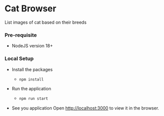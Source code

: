 # Cat Browser

List images of cat based on their breeds

### Pre-requisite

- NodeJS version 18+

### Local Setup

- Install the packages

  - ```sh
    npm install
    ```

- Run the application

  - ```sh
    npm run start
    ```

- See you application
  Open [http://localhost:3000](http://localhost:3000) to view it in the browser.
